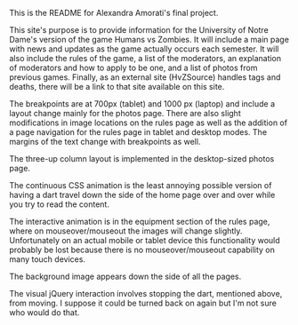 This is the README for Alexandra Amorati's final project.

This site's purpose is to provide information for the University of Notre Dame's
version of the game Humans vs Zombies. It will include a main page with news and
updates as the game actually occurs each semester. It will also include the
rules of the game, a list of the moderators, an explanation of moderators and
how to apply to be one, and a list of photos from previous games. Finally, as
an external site (HvZSource) handles tags and deaths, there will be a link to 
that site available on this site.

The breakpoints are at 700px (tablet) and 1000 px (laptop) and include a layout 
change mainly for the photos page. There are also slight modifications in image
locations on the rules page as well as the addition of a page navigation for the 
rules page in tablet and desktop modes. The margins of the text change with 
breakpoints as well.

The three-up column layout is implemented in the desktop-sized photos page.

The continuous CSS animation is the least annoying possible version of having a 
dart travel down the side of the home page over and over while you try to read 
the content.

The interactive animation is in the equipment section of the rules page, where 
on mouseover/mouseout the images will change slightly. Unfortunately on an 
actual mobile or tablet device this functionality would probably be lost 
because there is no mouseover/mouseout capability on many touch devices.

The background image appears down the side of all the pages.

The visual jQuery interaction involves stopping the dart, mentioned above, from
moving. I suppose it could be turned back on again but I'm not sure who would 
do that.